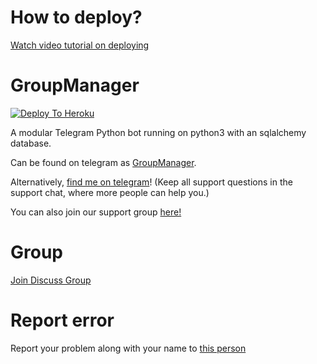 # How to deploy?
[Watch video tutorial on deploying](https://youtu.be/gXXFpTAk6Vo)

# GroupManager

[![Deploy To Heroku](https://www.herokucdn.com/deploy/button.svg)](https://dashboard.heroku.com/new?template=https%3A%2F%2Fgithub.com%2Fhenryxy3%2Ftelebot)

A modular Telegram Python bot running on python3 with an sqlalchemy database.

Can be found on telegram as [GroupManager](https://t.me/tg_groupmanagerbot).

Alternatively, [find me on telegram](https://t.me/xditya)! (Keep all support questions in the support chat, where more people can help you.)

You can also join our support group [here!](https://t.me/tg_groupmanagerbot)

# Group
[Join Discuss Group](https://t.me/giveaways_24hrs)

# Report error
Report your problem along with your name to [this person](https://t.me/xditya)
